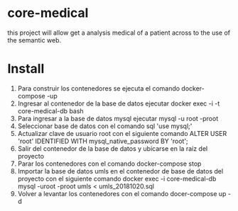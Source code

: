 # core-medical
this project will allow get a analysis medical of a patient across to the use of the semantic web.
# Install
1. Para construir los contenedores se ejecuta el comando docker-compose -up
2. Ingresar al contenedor de la base de datos ejecutar docker exec -i -t core-medical-db bash
3. Para ingresar a la base de datos mysql ejecutar mysql -u root -proot
4. Seleccionar base de datos con el comando sql 'use mysql;'
5. Actualizar clave de usuario root con el siguiente comando ALTER USER 'root' IDENTIFIED WITH mysql_native_password BY 'root'; 
6. Salir del contenedor de la base de datos y ubicarse en la raíz del proyecto
7. Parar los contenedores con el comando docker-compose stop
8. Importar la base de datos umls en el contenedor de base de datos del proyecto con el siguiente comando
docker exec -i core-medical-db mysql -uroot -proot umls < umls_20181020.sql
9. Volver a levantar los contenedores con el comando docer-compose up -d
